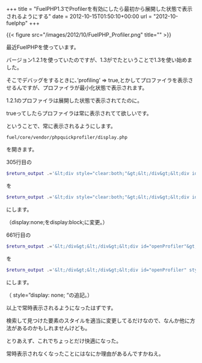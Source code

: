 +++
title = "FuelPHP1.3でProfilerを有効にしたら最初から展開した状態で表示されるようにする"
date = 2012-10-15T01:50:10+00:00
url = "2012-10-fuelphp"
+++

{{< figure src="/images/2012/10/FuelPHP_Profiler.png" title="" >}}

最近FuelPHPを使っています。 

バージョン1.2.1を使っていたのですが、1.3がでたということで1.3を使い始めました。 

そこでデバッグをするときに、&#8217;profiling&#8217; => true,とかしてプロファイラを表示させるんですが、プロファイラが最小化状態で表示されます。 

1.2.1のプロファイラは展開した状態で表示されてたのに。 

trueってしたらプロファイラは常に表示されてて欲しいです。 

ということで、常に表示されるようにします。 

```
fuel/core/vendor/phpquickprofiler/display.php
```

を開きます。 

305行目の 

```php
$return_output .='&lt;div style="clear:both;"&gt;&lt;/div&gt;&lt;div id="pqp-container" class="pQp tallDetails" style="display:none;position:inherit;"&gt;';
```

を 

```php
$return_output .='&lt;div style="clear:both;"&gt;&lt;/div&gt;&lt;div id="pqp-container" class="pQp tallDetails" style="display:block;position:inherit;"&gt;';
```

にします。 

（display:none;をdisplay:block;に変更。） 

661行目の 

```php
$return_output .='&lt;/div&gt;&lt;/div&gt;&lt;div id="openProfiler"&gt;&lt;a href="#" onclick="openProfiler();return false" title="Open Code Profiler"&gt;Code Profiler&lt;/a&gt;&lt;/div&gt;';
```

を 

```php
$return_output .='&lt;/div&gt;&lt;/div&gt;&lt;div id="openProfiler" style="display: none; "&gt;&lt;a href="#" onclick="openProfiler();return false" title="Open Code Profiler"&gt;Code Profiler&lt;/a&gt;&lt;/div&gt;';
```

にします。 

（ style=&#8221;display: none; &#8220;の追記。） 

以上で常時表示されるようになったはずです。 

検索して見つけた要素のスタイルを適当に変更してるだけなので、なんか他に方法があるのかもしれませんけども。 

とりあえず、これでちょっとだけ快適になった。 

常時表示されなくなったことにはなにか理由があるんですかねえ。